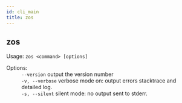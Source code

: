 ```yaml
---
id: cli_main
title: zos
---
```


<div class="cli-command"><h2 class="cli-title">zos</h2><p class="cli-usage">Usage: <code>zos &lt;command&gt; [options]</code></p><dl><dt><span>Options:</span></dt><dd><div><code>--version</code> output the version number</div><div><code>-v, --verbose</code> verbose mode on: output errors stacktrace and detailed log.</div><div><code>-s, --silent</code> silent mode: no output sent to stderr.</div></dd></dl></div>
